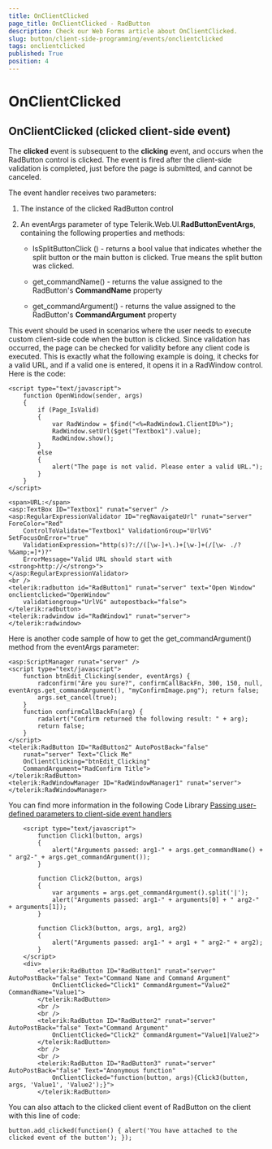 ```yaml
---
title: OnClientClicked
page_title: OnClientClicked - RadButton
description: Check our Web Forms article about OnClientClicked.
slug: button/client-side-programming/events/onclientclicked
tags: onclientclicked
published: True
position: 4
---
```


# OnClientClicked

## OnClientClicked (clicked client-side event)

The **clicked** event is subsequent to the **clicking** event, and occurs when the RadButton control is clicked. The event is fired after the client-side validation is completed, just before the page is submitted, and cannot be canceled.

The event handler receives two parameters:

1. The instance of the clicked RadButton control

1. An eventArgs parameter of type Telerik.Web.UI.**RadButtonEventArgs**, containing the following properties and methods:

	* IsSplitButtonClick () - returns a bool value that indicates whether the split button or the main button is clicked. True means the split button was clicked.

	* get_commandName() - returns the value assigned to the RadButton's **CommandName** property

	* get_commandArgument() - returns the value assigned to the RadButton's **CommandArgument** property

This event should be used in scenarios where the user needs to execute custom client-side code when the button is clicked. Since validation has occurred, the page can be checked for validity before any client code is executed. This is exactly what the following example is doing, it checks for a valid URL, and if a valid one is entered, it opens it in a RadWindow control. Here is the code:

````ASP.NET
<script type="text/javascript">
	function OpenWindow(sender, args)
	{
		if (Page_IsValid)
		{
			var RadWindow = $find("<%=RadWindow1.ClientID%>");
			RadWindow.setUrl($get("Textbox1").value);
			RadWindow.show();
		}
		else
		{
			alert("The page is not valid. Please enter a valid URL.");
		}
	}
</script>

<span>URL:</span>
<asp:TextBox ID="Textbox1" runat="server" />
<asp:RegularExpressionValidator ID="regNavaigateUrl" runat="server" ForeColor="Red"
	ControlToValidate="Textbox1" ValidationGroup="UrlVG" SetFocusOnError="true" 
	ValidationExpression="http(s)?://([\w-]+\.)+[\w-]+(/[\w- ./?%&amp;=]*)?"
	ErrorMessage="Valid URL should start with <strong>http://</strong>">
</asp:RegularExpressionValidator>
<br />
<telerik:radbutton id="RadButton1" runat="server" text="Open Window" onclientclicked="OpenWindow"
	validationgroup="UrlVG" autopostback="false">
</telerik:radbutton>
<telerik:radwindow id="RadWindow1" runat="server">
</telerik:radwindow>
````

Here is another code sample of how to get the get_commandArgument() method from the eventArgs parameter:

````ASP.NET
<asp:ScriptManager runat="server" />
<script type="text/javascript">
    function btnEdit_Clicking(sender, eventArgs) {
        radconfirm("Are you sure?", confirmCallBackFn, 300, 150, null, eventArgs.get_commandArgument(), "myConfirmImage.png"); return false;
        args.set_cancel(true);
    }
    function confirmCallBackFn(arg) {
        radalert("Confirm returned the following result: " + arg);
        return false;
    }
</script>
<telerik:RadButton ID="RadButton2" AutoPostBack="false"
    runat="server" Text="Click Me"
    OnClientClicking="btnEdit_Clicking"
    CommandArgument="RadConfirm Title">
</telerik:RadButton>
<telerik:RadWindowManager ID="RadWindowManager1" runat="server"></telerik:RadWindowManager>
````
You can find more information in the following Code Library [Passing user-defined parameters to client-side event handlers](https://www.telerik.com/support/code-library/passing-user-defined-parameters-to-client-side-event-handlers)

````ASP.NET
	<script type="text/javascript">
		function Click1(button, args)
		{
			alert("Arguments passed: arg1-" + args.get_commandName() + " arg2-" + args.get_commandArgument());
		}

		function Click2(button, args)
		{
			var arguments = args.get_commandArgument().split('|');
			alert("Arguments passed: arg1-" + arguments[0] + " arg2-" + arguments[1]);
		}

		function Click3(button, args, arg1, arg2)
		{
			alert("Arguments passed: arg1-" + arg1 + " arg2-" + arg2);
		}
	</script>
	<div>
		<telerik:RadButton ID="RadButton1" runat="server" AutoPostBack="false" Text="Command Name and Command Argument"
			OnClientClicked="Click1" CommandArgument="Value2" CommandName="Value1">
		</telerik:RadButton>
		<br />
		<br />
		<telerik:RadButton ID="RadButton2" runat="server" AutoPostBack="false" Text="Command Argument"
			OnClientClicked="Click2" CommandArgument="Value1|Value2">
		</telerik:RadButton>
		<br />
		<br />
		<telerik:RadButton ID="RadButton3" runat="server" AutoPostBack="false" Text="Anonymous function"
			OnClientClicked="function(button, args){Click3(button, args, 'Value1', 'Value2');}">
		</telerik:RadButton>
````

You can also attach to the clicked client event of RadButton on the client with this line of code:

````ASP.NET
button.add_clicked(function() { alert('You have attached to the clicked event of the button'); });
````

